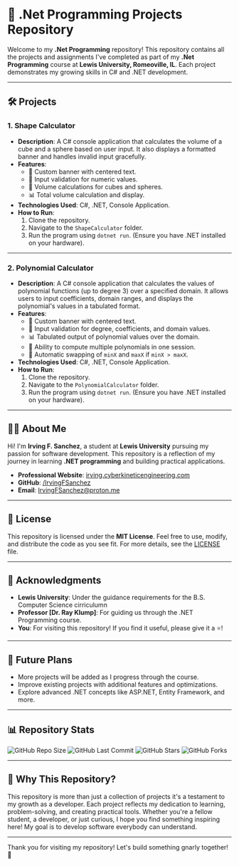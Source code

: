 # 🚀 .Net Programming Projects Repository

Welcome to my **.Net Programming** repository! This repository contains all the projects and assignments I've completed as part of my **.Net Programming** course at **Lewis University, Romeoville, IL**. Each project demonstrates my growing skills in C# and .NET development.

---

## 🛠️ Projects

### 1. **Shape Calculator**

- **Description**: A C# console application that calculates the volume of a cube and a sphere based on user input. It also displays a formatted banner and handles invalid input gracefully.
- **Features**:
  - 🎨 Custom banner with centered text.
  - 🔢 Input validation for numeric values.
  - 📐 Volume calculations for cubes and spheres.
  - 📊 Total volume calculation and display.
- **Technologies Used**: C#, .NET, Console Application.
- **How to Run**:
  1. Clone the repository.
  2. Navigate to the `ShapeCalculator` folder.
  3. Run the program using `dotnet run`. (Ensure you have .NET installed on your hardware).

---

### 2. **Polynomial Calculator**

- **Description**: A C# console application that calculates the values of polynomial functions (up to degree 3) over a specified domain. It allows users to input coefficients, domain ranges, and displays the polynomial's values in a tabulated format.
- **Features**:
  - 🎨 Custom banner with centered text.
  - 🔢 Input validation for degree, coefficients, and domain values.
  - 📊 Tabulated output of polynomial values over the domain.
  - 🔄 Ability to compute multiple polynomials in one session.
  - 🔄 Automatic swapping of `minX` and `maxX` if `minX > maxX`.
- **Technologies Used**: C#, .NET, Console Application.
- **How to Run**:
  1. Clone the repository.
  2. Navigate to the `PolynomialCalculator` folder.
  3. Run the program using `dotnet run`. (Ensure you have .NET installed on your hardware).

---

## 🧑‍💻 About Me

Hi! I'm **Irving F. Sanchez**, a student at **Lewis University** pursuing my passion for software development. This repository is a reflection of my journey in learning **.NET programming** and building practical applications.

- **Professional Website**: [irving.cyberkineticengineering.com](https://irving.cyberkineticengineering.com/)
- **GitHub**: [/IrvingFSanchez](https://github.com/IrvingFSanchez)
- **Email**: <IrvingFSanchez@proton.me>

---

## 📜 License

This repository is licensed under the **MIT License**. Feel free to use, modify, and distribute the code as you see fit. For more details, see the [LICENSE](LICENSE) file.

---

## 🙏 Acknowledgments

- **Lewis University**: Under the guidance requirements for the B.S. Computer Science cirriculumn
- **Professor [Dr. Ray Klump]**: For guiding us through the .NET Programming course.
- **You**: For visiting this repository! If you find it useful, please give it a ⭐!

---

## 🚧 Future Plans

- More projects will be added as I progress through the course.
- Improve existing projects with additional features and optimizations.
- Explore advanced .NET concepts like ASP.NET, Entity Framework, and more.

---

## 📊 Repository Stats

![GitHub Repo Size](https://img.shields.io/github/repo-size/IrvingFSanchez/.Net-Programming?style=for-the-badge)
![GitHub Last Commit](https://img.shields.io/github/last-commit/IrvingFSanchez/.Net-Programming?style=for-the-badge)
![GitHub Stars](https://img.shields.io/github/stars/IrvingFSanchez/.Net-Programming?style=for-the-badge)
![GitHub Forks](https://img.shields.io/github/forks/IrvingFSanchez/.Net-Programming?style=for-the-badge)

---

## 🌟 Why This Repository?

This repository is more than just a collection of projects it's a testament to my growth as a developer. Each project reflects my dedication to learning, problem-solving, and creating practical tools. Whether you're a fellow student, a developer, or just curious, I hope you find something inspiring here! My goal is to develop software everybody can
understand.

---

Thank you for visiting my repository! Let's build something gnarly together! 🚀
